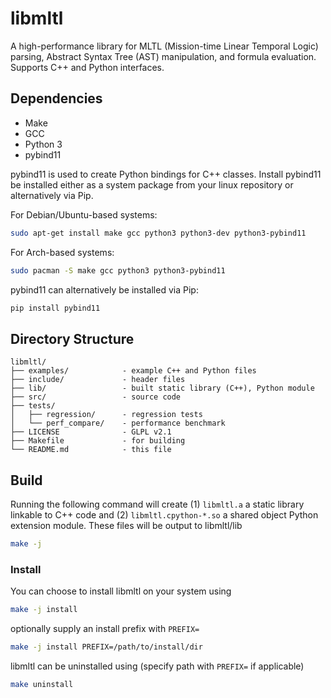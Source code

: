 # libmltl
A high-performance library for MLTL (Mission-time Linear Temporal Logic) parsing, Abstract Syntax Tree (AST) manipulation, and formula evaluation. Supports C++ and Python interfaces.


## Dependencies

- Make
- GCC
- Python 3
- pybind11

pybind11 is used to create Python bindings for C++ classes. Install pybind11 be installed either as a system package from your linux repository or alternatively via Pip.

For Debian/Ubuntu-based systems:
```bash
sudo apt-get install make gcc python3 python3-dev python3-pybind11
```
For Arch-based systems:
```bash
sudo pacman -S make gcc python3 python3-pybind11
```

pybind11 can alternatively be installed via Pip:
```bash
pip install pybind11
```

## Directory Structure
```
libmltl/
├── examples/            - example C++ and Python files
├── include/             - header files
├── lib/                 - built static library (C++), Python module
├── src/                 - source code
├── tests/
│   ├── regression/      - regression tests
│   └── perf_compare/    - performance benchmark
├── LICENSE              - GLPL v2.1
├── Makefile             - for building
└── README.md            - this file
```

## Build

Running the following command will create (1) `libmltl.a` a static library linkable to C++ code and (2) `libmltl.cpython-*.so` a shared object Python extension module.
These files will be output to libmltl/lib
```bash
make -j
```

### Install

You can choose to install libmltl on your system using
```bash
make -j install
```
optionally supply an install prefix with `PREFIX=`
```bash
make -j install PREFIX=/path/to/install/dir
```
libmltl can be uninstalled using (specify path with `PREFIX=` if applicable)
```bash
make uninstall
```
